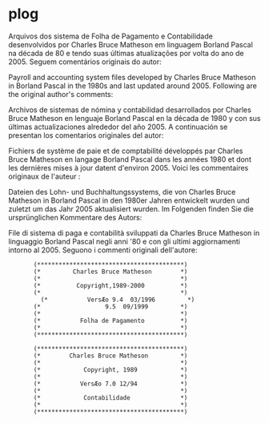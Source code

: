 # plog
Arquivos dos sistema de Folha de Pagamento e Contabilidade desenvolvidos por Charles Bruce Matheson em linguagem Borland Pascal na década de 80 e tendo suas últimas atualizações por volta do ano de 2005.
Seguem comentários originais do autor:

Payroll and accounting system files developed by Charles Bruce Matheson in Borland Pascal in the 1980s and last updated around 2005. Following are the original author's comments:

Archivos de sistemas de nómina y contabilidad desarrollados por Charles Bruce Matheson en lenguaje Borland Pascal en la década de 1980 y con sus últimas actualizaciones alrededor del año 2005. A continuación se presentan los comentarios originales del autor:

Fichiers de système de paie et de comptabilité développés par Charles Bruce Matheson en langage Borland Pascal dans les années 1980 et dont les dernières mises à jour datent d'environ 2005. Voici les commentaires originaux de l'auteur :

Dateien des Lohn- und Buchhaltungssystems, die von Charles Bruce Matheson in Borland Pascal in den 1980er Jahren entwickelt wurden und zuletzt um das Jahr 2005 aktualisiert wurden. Im Folgenden finden Sie die ursprünglichen Kommentare des Autors:

File di sistema di paga e contabilità sviluppati da Charles Bruce Matheson in linguaggio Borland Pascal negli anni '80 e con gli ultimi aggiornamenti intorno al 2005. Seguono i commenti originali dell'autore:


           (*****************************************)
           (*         Charles Bruce Matheson        *)
           (*                                       *)
           (*          Copyright,1989-2000          *)
           (*                                       *)
	         (*           VersÆo 9.4  03/1996         *)
           (*                  9.5  09/1999         *)
           (*                                       *)
           (*           Folha de Pagamento          *)
           (*                                       *)
           (*****************************************)

           (*****************************************)
           (*        Charles Bruce Matheson         *)
           (*                                       *)
           (*            Copyright, 1989            *)
           (*                                       *)
           (*           VersÆo 7.0 12/94            *)
           (*                                       *)
           (*            Contabilidade              *)
           (*                                       *)
           (*****************************************)

